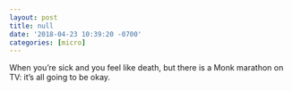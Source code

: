 ```yaml
---
layout: post
title: null
date: '2018-04-23 10:39:20 -0700'
categories: [micro]
---
```


When you’re sick and you feel like death, but there is a Monk marathon on TV: it’s all going to be okay.